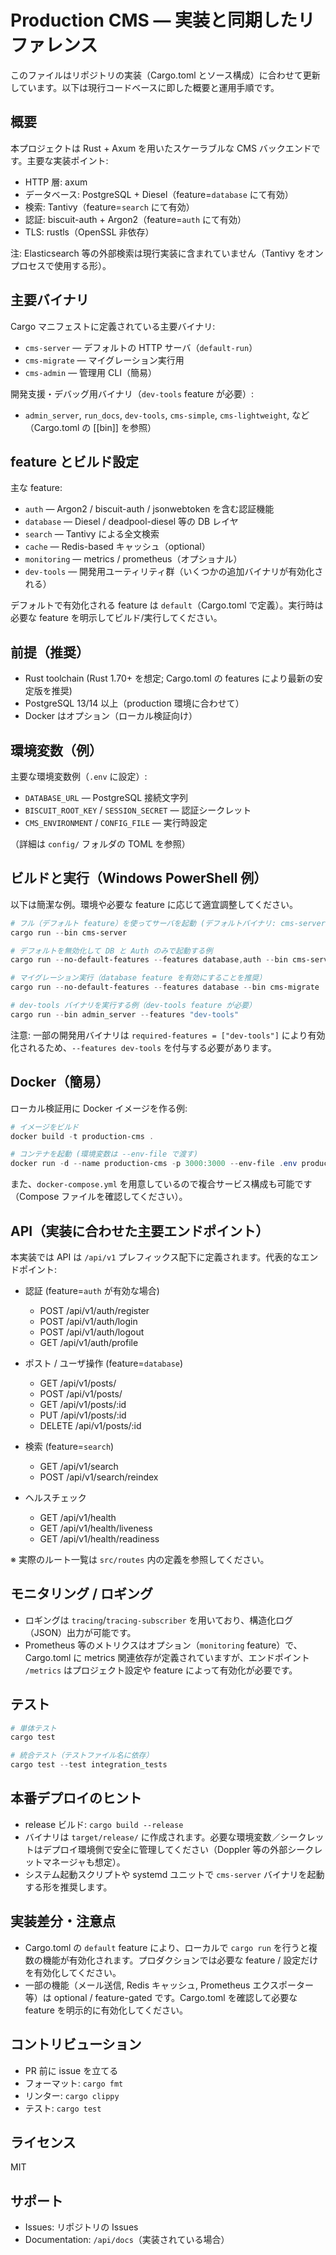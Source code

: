 # Production CMS — 実装と同期したリファレンス

このファイルはリポジトリの実装（Cargo.toml とソース構成）に合わせて更新しています。以下は現行コードベースに即した概要と運用手順です。

## 概要

本プロジェクトは Rust + Axum を用いたスケーラブルな CMS バックエンドです。主要な実装ポイント:

- HTTP 層: axum
- データベース: PostgreSQL + Diesel（feature=`database` にて有効）
- 検索: Tantivy（feature=`search` にて有効）
- 認証: biscuit-auth + Argon2（feature=`auth` にて有効）
- TLS: rustls（OpenSSL 非依存）

注: Elasticsearch 等の外部検索は現行実装に含まれていません（Tantivy をオンプロセスで使用する形）。

## 主要バイナリ

Cargo マニフェストに定義されている主要バイナリ:

- `cms-server` — デフォルトの HTTP サーバ（`default-run`）
- `cms-migrate` — マイグレーション実行用
- `cms-admin` — 管理用 CLI（簡易）

開発支援・デバッグ用バイナリ（`dev-tools` feature が必要）:

- `admin_server`, `run_docs`, `dev-tools`, `cms-simple`, `cms-lightweight`, など（Cargo.toml の [[bin]] を参照）

## feature とビルド設定

主な feature:

- `auth` — Argon2 / biscuit-auth / jsonwebtoken を含む認証機能
- `database` — Diesel / deadpool-diesel 等の DB レイヤ
- `search` — Tantivy による全文検索
- `cache` — Redis-based キャッシュ（optional）
- `monitoring` — metrics / prometheus（オプショナル）
- `dev-tools` — 開発用ユーティリティ群（いくつかの追加バイナリが有効化される）

デフォルトで有効化される feature は `default`（Cargo.toml で定義）。実行時は必要な feature を明示してビルド/実行してください。

## 前提（推奨）

- Rust toolchain (Rust 1.70+ を想定; Cargo.toml の features により最新の安定版を推奨)
- PostgreSQL 13/14 以上（production 環境に合わせて）
- Docker はオプション（ローカル検証向け）

## 環境変数（例）

主要な環境変数例（`.env` に設定）:

- `DATABASE_URL` — PostgreSQL 接続文字列
- `BISCUIT_ROOT_KEY` / `SESSION_SECRET` — 認証シークレット
- `CMS_ENVIRONMENT` / `CONFIG_FILE` — 実行時設定

（詳細は `config/` フォルダの TOML を参照）

## ビルドと実行（Windows PowerShell 例）

以下は簡潔な例。環境や必要な feature に応じて適宜調整してください。

```powershell
# フル（デフォルト feature）を使ってサーバを起動 (デフォルトバイナリ: cms-server)
cargo run --bin cms-server

# デフォルトを無効化して DB と Auth のみで起動する例
cargo run --no-default-features --features database,auth --bin cms-server

# マイグレーション実行（database feature を有効にすることを推奨）
cargo run --no-default-features --features database --bin cms-migrate

# dev-tools バイナリを実行する例（dev-tools feature が必要）
cargo run --bin admin_server --features "dev-tools"
```

注意: 一部の開発用バイナリは `required-features = ["dev-tools"]` により有効化されるため、`--features dev-tools` を付与する必要があります。

## Docker（簡易）

ローカル検証用に Docker イメージを作る例:

```powershell
# イメージをビルド
docker build -t production-cms .

# コンテナを起動 (環境変数は --env-file で渡す)
docker run -d --name production-cms -p 3000:3000 --env-file .env production-cms
```

また、`docker-compose.yml` を用意しているので複合サービス構成も可能です（Compose ファイルを確認してください）。

## API（実装に合わせた主要エンドポイント）

本実装では API は `/api/v1` プレフィックス配下に定義されます。代表的なエンドポイント:

- 認証 (feature=`auth` が有効な場合)
  - POST /api/v1/auth/register
  - POST /api/v1/auth/login
  - POST /api/v1/auth/logout
  - GET  /api/v1/auth/profile

- ポスト / ユーザ操作 (feature=`database`)
  - GET  /api/v1/posts/
  - POST /api/v1/posts/
  - GET  /api/v1/posts/:id
  - PUT  /api/v1/posts/:id
  - DELETE /api/v1/posts/:id

- 検索 (feature=`search`)
  - GET /api/v1/search
  - POST /api/v1/search/reindex

- ヘルスチェック
  - GET /api/v1/health
  - GET /api/v1/health/liveness
  - GET /api/v1/health/readiness

※ 実際のルート一覧は `src/routes` 内の定義を参照してください。

## モニタリング / ロギング

- ロギングは `tracing`/`tracing-subscriber` を用いており、構造化ログ（JSON）出力が可能です。
- Prometheus 等のメトリクスはオプション（`monitoring` feature）で、Cargo.toml に metrics 関連依存が定義されていますが、エンドポイント `/metrics` はプロジェクト設定や feature によって有効化が必要です。

## テスト

```powershell
# 単体テスト
cargo test

# 統合テスト（テストファイル名に依存）
cargo test --test integration_tests
```

## 本番デプロイのヒント

- release ビルド: `cargo build --release`
- バイナリは `target/release/` に作成されます。必要な環境変数／シークレットはデプロイ環境側で安全に管理してください（Doppler 等の外部シークレットマネージャも想定）。
- システム起動スクリプトや systemd ユニットで `cms-server` バイナリを起動する形を推奨します。

## 実装差分・注意点

- Cargo.toml の `default` feature により、ローカルで `cargo run` を行うと複数の機能が有効化されます。プロダクションでは必要な feature / 設定だけを有効化してください。
- 一部の機能（メール送信, Redis キャッシュ, Prometheus エクスポーター等）は optional / feature-gated です。Cargo.toml を確認して必要な feature を明示的に有効化してください。

## コントリビューション

- PR 前に issue を立てる
- フォーマット: `cargo fmt`
- リンター: `cargo clippy`
- テスト: `cargo test`

## ライセンス

MIT

## サポート

- Issues: リポジトリの Issues
- Documentation: `/api/docs`（実装されている場合）
